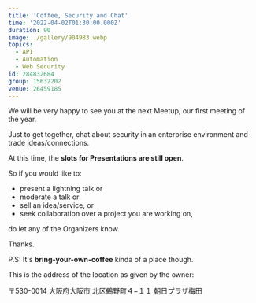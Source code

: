 ```yaml
---
title: 'Coffee, Security and Chat'
time: '2022-04-02T01:30:00.000Z'
duration: 90
image: ./gallery/904983.webp
topics:
  - API
  - Automation
  - Web Security
id: 284832684
group: 15632202
venue: 26459185
---
```


We will be very happy to see you at the next Meetup, our first meeting of the year.

Just to get together, chat about security in an enterprise environment and trade ideas/connections.

At this time, the **slots for Presentations are still open**.

So if you would like to:

* present a lightning talk or
* moderate a talk or
* sell an idea/service, or
* seek collaboration over a project you are working on,

do let any of the Organizers know.

Thanks.

P.S: It's **bring-your-own-coffee** kinda of a place though.

This is the address of the location as given by the owner:

〒530-0014
大阪府大阪市
北区鶴野町４−１１
朝日プラザ梅田
